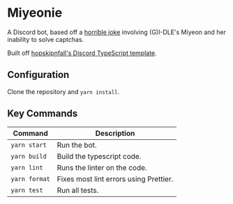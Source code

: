 # Miyeonie

A Discord bot, based off a [horrible joke](https://twitter.com/NoContextGidle/status/1321301150856073223) involving (G)I-DLE's Miyeon and her inability to solve captchas.

Built off [hopskipnfall's Discord TypeScript template](https://github.com/hopskipnfall/discord-typescript-bot).

## Configuration

Clone the repository and `yarn install`.

## Key Commands

| Command       | Description                            |
| ------------- | -------------------------------------- |
| `yarn start`  | Run the bot.                           |
| `yarn build`  | Build the typescript code.             |
| `yarn lint`   | Runs the linter on the code.           |
| `yarn format` | Fixes most lint errors using Prettier. |
| `yarn test`   | Run all tests.                         |